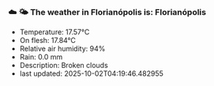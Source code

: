 ### ☁️ 🌤️  The weather in Florianópolis is: Florianópolis

- Temperature: 17.57°C
- On flesh: 17.84°C
- Relative air humidity: 94%
- Rain: 0.0 mm
- Description: Broken clouds
- last updated: 2025-10-02T04:19:46.482955
